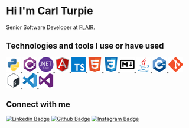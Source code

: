 # Hi I'm Carl Turpie

Senior Software Developer at [FLAIR](https://flairimpact.com/).

## Technologies and tools I use or have used

<a href="https://www.python.org/"> <img src="https://raw.githubusercontent.com/devicons/devicon/master/icons/python/python-original.svg" alt="python" width="40" height="40"/> </a>
<a href="https://docs.microsoft.com/en-us/dotnet/csharp/"> <img src="https://raw.githubusercontent.com/devicons/devicon/master/icons/csharp/csharp-original.svg" alt="C#" width="40" height="40"/> </a>
<a href="https://dotnet.microsoft.com/"> <img src="https://raw.githubusercontent.com/devicons/devicon/master/icons/dotnetcore/dotnetcore-original.svg" alt=".NET" width="40" height="40"/> </a>
<a href="https://angular.io/"> <img src="https://raw.githubusercontent.com/devicons/devicon/master/icons/angularjs/angularjs-original.svg" alt="Angular" width="40" height="40"/> </a>
<a href="https://www.typescriptlang.org/"> <img src="https://raw.githubusercontent.com/devicons/devicon/master/icons/typescript/typescript-original.svg" alt="Typescript" width="40" height="40"/> </a>
<a href="https://html.spec.whatwg.org/"> <img src="https://raw.githubusercontent.com/devicons/devicon/master/icons/html5/html5-original.svg" alt="HTML5" width="40" height="40"/> </a>
<a href="https://developer.mozilla.org/en-US/docs/Web/CSS"> <img src="https://raw.githubusercontent.com/devicons/devicon/master/icons/css3/css3-original.svg" alt="CSS3" width="40" height="40"/> </a>
<a href="https://www.markdownguide.org/"> <img src="https://raw.githubusercontent.com/devicons/devicon/master/icons/markdown/markdown-original.svg" alt="Markdown" width="40" height="40"/> </a>
<a href="https://www.java.com/en/"> <img src="https://raw.githubusercontent.com/devicons/devicon/master/icons/java/java-original.svg" alt="Java" width="40" height="40"/> </a>
<a href="https://isocpp.org/"> <img src="https://raw.githubusercontent.com/devicons/devicon/master/icons/cplusplus/cplusplus-original.svg" alt="C++" width="40" height="40"/> </a>
<a href="https://git-scm.com/"> <img src="https://raw.githubusercontent.com/devicons/devicon/master/icons/git/git-original.svg" alt="Git" width="40" height="40"/> </a>
<a href="https://www.gnu.org/software/bash/"> <img src="https://raw.githubusercontent.com/devicons/devicon/master/icons/bash/bash-original.svg" alt="Bash" width="40" height="40"/> </a>
<a href="https://code.visualstudio.com/"> <img src="https://raw.githubusercontent.com/devicons/devicon/master/icons/vscode/vscode-original.svg" alt="Visual Studio Code" width="40" height="40"/> </a>
<a href="https://visualstudio.microsoft.com/"> <img src="https://raw.githubusercontent.com/devicons/devicon/master/icons/visualstudio/visualstudio-plain.svg" alt="Visual Studio" width="40" height="40"/> </a>

## Connect with me

[![Linkedin Badge](https://img.shields.io/badge/-carlturpie-blue?style=flat-square&logo=Linkedin&logoColor=white&link=https://www.linkedin.com/in/carlturpie/)](https://www.linkedin.com/in/carlturpie/)
[![Github Badge](https://img.shields.io/badge/-CJTurpie-000000?style=flat-square&labelColor=000000&logo=github&logoColor=white&link=https://github.com/CJTurpie)](https://github.com/CJTurpie)
[![Instagram Badge](https://img.shields.io/badge/-@cjturpie-D7008A?style=flat-square&labelColor=D7008A&logo=Instagram&logoColor=white&link=https://www.instagram.com/cjturpie/)](https://www.instagram.com/cjturpie/)
